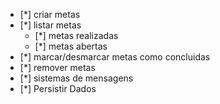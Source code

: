 - [*] criar metas 
- [*] listar metas
    - [*] metas realizadas
    - [*] metas abertas
- [*] marcar/desmarcar metas como concluidas
- [*] remover metas
- [*] sistemas de mensagens
- [*] Persistir Dados